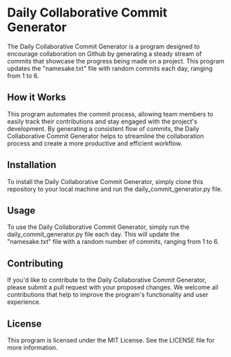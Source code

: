 # Daily Collaborative Commit Generator
The Daily Collaborative Commit Generator is a program designed to encourage collaboration on Github by generating a steady stream of commits that showcase the progress being made on a project. This program updates the "namesake.txt" file with random commits each day, ranging from 1 to 6.

## How it Works
This program automates the commit process, allowing team members to easily track their contributions and stay engaged with the project's development. By generating a consistent flow of commits, the Daily Collaborative Commit Generator helps to streamline the collaboration process and create a more productive and efficient workflow.

## Installation
To install the Daily Collaborative Commit Generator, simply clone this repository to your local machine and run the daily_commit_generator.py file.

## Usage
To use the Daily Collaborative Commit Generator, simply run the daily_commit_generator.py file each day. This will update the "namesake.txt" file with a random number of commits, ranging from 1 to 6.

## Contributing
If you'd like to contribute to the Daily Collaborative Commit Generator, please submit a pull request with your proposed changes. We welcome all contributions that help to improve the program's functionality and user experience.

## License
This program is licensed under the MIT License. See the LICENSE file for more information.
